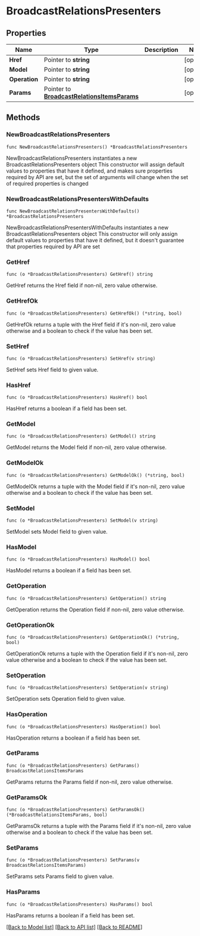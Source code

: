 # BroadcastRelationsPresenters

## Properties

Name | Type | Description | Notes
------------ | ------------- | ------------- | -------------
**Href** | Pointer to **string** |  | [optional] 
**Model** | Pointer to **string** |  | [optional] 
**Operation** | Pointer to **string** |  | [optional] 
**Params** | Pointer to [**BroadcastRelationsItemsParams**](BroadcastRelationsItemsParams.md) |  | [optional] 

## Methods

### NewBroadcastRelationsPresenters

`func NewBroadcastRelationsPresenters() *BroadcastRelationsPresenters`

NewBroadcastRelationsPresenters instantiates a new BroadcastRelationsPresenters object
This constructor will assign default values to properties that have it defined,
and makes sure properties required by API are set, but the set of arguments
will change when the set of required properties is changed

### NewBroadcastRelationsPresentersWithDefaults

`func NewBroadcastRelationsPresentersWithDefaults() *BroadcastRelationsPresenters`

NewBroadcastRelationsPresentersWithDefaults instantiates a new BroadcastRelationsPresenters object
This constructor will only assign default values to properties that have it defined,
but it doesn't guarantee that properties required by API are set

### GetHref

`func (o *BroadcastRelationsPresenters) GetHref() string`

GetHref returns the Href field if non-nil, zero value otherwise.

### GetHrefOk

`func (o *BroadcastRelationsPresenters) GetHrefOk() (*string, bool)`

GetHrefOk returns a tuple with the Href field if it's non-nil, zero value otherwise
and a boolean to check if the value has been set.

### SetHref

`func (o *BroadcastRelationsPresenters) SetHref(v string)`

SetHref sets Href field to given value.

### HasHref

`func (o *BroadcastRelationsPresenters) HasHref() bool`

HasHref returns a boolean if a field has been set.

### GetModel

`func (o *BroadcastRelationsPresenters) GetModel() string`

GetModel returns the Model field if non-nil, zero value otherwise.

### GetModelOk

`func (o *BroadcastRelationsPresenters) GetModelOk() (*string, bool)`

GetModelOk returns a tuple with the Model field if it's non-nil, zero value otherwise
and a boolean to check if the value has been set.

### SetModel

`func (o *BroadcastRelationsPresenters) SetModel(v string)`

SetModel sets Model field to given value.

### HasModel

`func (o *BroadcastRelationsPresenters) HasModel() bool`

HasModel returns a boolean if a field has been set.

### GetOperation

`func (o *BroadcastRelationsPresenters) GetOperation() string`

GetOperation returns the Operation field if non-nil, zero value otherwise.

### GetOperationOk

`func (o *BroadcastRelationsPresenters) GetOperationOk() (*string, bool)`

GetOperationOk returns a tuple with the Operation field if it's non-nil, zero value otherwise
and a boolean to check if the value has been set.

### SetOperation

`func (o *BroadcastRelationsPresenters) SetOperation(v string)`

SetOperation sets Operation field to given value.

### HasOperation

`func (o *BroadcastRelationsPresenters) HasOperation() bool`

HasOperation returns a boolean if a field has been set.

### GetParams

`func (o *BroadcastRelationsPresenters) GetParams() BroadcastRelationsItemsParams`

GetParams returns the Params field if non-nil, zero value otherwise.

### GetParamsOk

`func (o *BroadcastRelationsPresenters) GetParamsOk() (*BroadcastRelationsItemsParams, bool)`

GetParamsOk returns a tuple with the Params field if it's non-nil, zero value otherwise
and a boolean to check if the value has been set.

### SetParams

`func (o *BroadcastRelationsPresenters) SetParams(v BroadcastRelationsItemsParams)`

SetParams sets Params field to given value.

### HasParams

`func (o *BroadcastRelationsPresenters) HasParams() bool`

HasParams returns a boolean if a field has been set.


[[Back to Model list]](../README.md#documentation-for-models) [[Back to API list]](../README.md#documentation-for-api-endpoints) [[Back to README]](../README.md)


